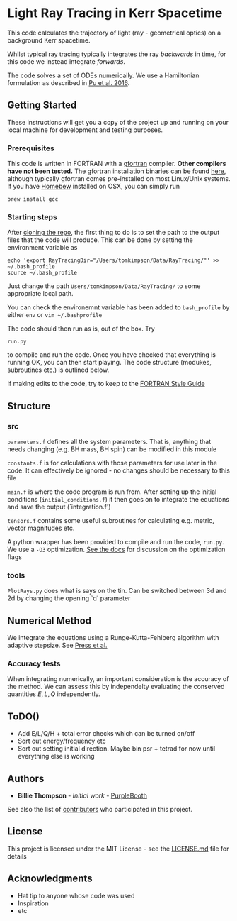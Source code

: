 # Light Ray Tracing in Kerr Spacetime

This code calculates the trajectory of light (ray - geometrical optics) on a background Kerr spacetime.

Whilst typical ray tracing typically integrates the ray *backwards* in time, for this code we instead integrate *forwards*.

The code solves a set of ODEs numerically. We use a Hamiltonian formulation as described in [Pu et al. 2016](https://arxiv.org/abs/1601.02063). 


## Getting Started
These instructions will get you a copy of the project up and running on your local machine for development and testing purposes. 

### Prerequisites

This code is written in FORTRAN with a [gfortran](https://gcc.gnu.org/wiki/GFortran) compiler. **Other compilers have not been tested.** The gfortran installation binaries can be found [here](https://gcc.gnu.org/wiki/GFortranBinariels), although typically gfortran comes pre-installed on most Linux/Unix systems. If you have [Homebew](https://brew.sh/) installed on OSX, you can simply run 


```
brew install gcc
```

### Starting steps
After [cloning the repo](https://help.github.com/en/articles/cloning-a-repository), the first thing to do is to set the path to the output files that the code will produce.
This can be done by setting the environment variable as

```
echo 'export RayTracingDir="/Users/tomkimpson/Data/RayTracing/"' >> ~/.bash_profile
source ~/.bash_profile
```

Just change the path `Users/tomkimpson/Data/RayTracing/` to some appropriate local path. 

You can check the environemnt variable has been added to `bash_profile` by either `env` or `vim ~/.bashprofile`


The code should then run as is, out of the box. Try

```
run.py
```
to compile and run the code. Once you have checked that everything is running OK, you can then start playing. The code structure (modukes, subroutines etc.) is outlined below.


If making edits to the code, try to keep to the [FORTRAN Style Guide](https://www.fortran90.org/src/best-practices.html)

## Structure

### src
`parameters.f` defines all the system parameters. That is, anything that needs changing (e.g. BH mass, BH spin) can be modified in this module

`constants.f` is for calculations with those parameters for use later in the code. It can effectively be ignored - no changes should be necessary to this file

`main.f` is where the code program is run from. After setting up the initial conditions (`initial_conditions.f`) it then goes on to integrate the equations and save the output (`integration.f') 

`tensors.f` contains some useful subroutines for calculating e.g. metric, vector magnitudes etc.


A python wrapper has been provided to compile and run the code, `run.py`. We use a `-O3` optimization. [See the docs](https://gcc.gnu.org/onlinedocs/gcc/Optimize-Options.html) for discussion on the optimization flags

### tools

`PlotRays.py` does what is says on the tin. Can be switched between 3d and 2d by changing the opening `d' parameter


## Numerical Method
We integrate the equations using a Runge-Kutta-Fehlberg algorithm with adaptive stepsize. See [Press et al.](https://dl.acm.org/citation.cfm?id=141273)


### Accuracy tests
When integrating numerically, an important consideration is the accuracy of the method. We can assess this by independelty evaluating the conserved quantities $E,L,Q$ independently.



## ToDO()

* Add E/L/Q/H + total error checks which can be turned on/off
* Sort out energy/frequency etc
* Sort out setting initial direction. Maybe bin psr + tetrad for now until everything else is working


## Authors

* **Billie Thompson** - *Initial work* - [PurpleBooth](https://github.com/PurpleBooth)

See also the list of [contributors](https://github.com/your/project/contributors) who participated in this project.

## License

This project is licensed under the MIT License - see the [LICENSE.md](LICENSE.md) file for details

## Acknowledgments

* Hat tip to anyone whose code was used
* Inspiration
* etc


